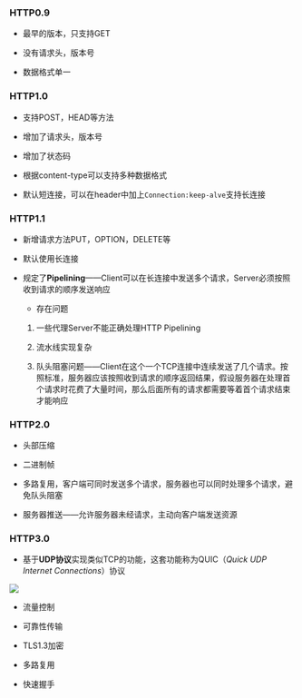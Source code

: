 ### HTTP0.9

* 最早的版本，只支持GET

* 没有请求头，版本号

* 数据格式单一

### HTTP1.0

* 支持POST，HEAD等方法

* 增加了请求头，版本号

* 增加了状态码

* 根据content-type可以支持多种数据格式

* 默认短连接，可以在header中加上`Connection:keep-alve`支持长连接

### HTTP1.1

* 新增请求方法PUT，OPTION，DELETE等

* 默认使用长连接

* 规定了**Pipelining**——Client可以在长连接中发送多个请求，Server必须按照收到请求的顺序发送响应
  
  * 存在问题
  1. 一些代理Server不能正确处理HTTP Pipelining
  
  2. 流水线实现复杂
  
  3. 队头阻塞问题——Client在这个一个TCP连接中连续发送了几个请求。按照标准，服务器应该按照收到请求的顺序返回结果，假设服务器在处理首个请求时花费了大量时间，那么后面所有的请求都需要等着首个请求结束才能响应

### HTTP2.0

* 头部压缩

* 二进制帧

* 多路复用，客户端可同时发送多个请求，服务器也可以同时处理多个请求，避免队头阻塞

* 服务器推送——允许服务器未经请求，主动向客户端发送资源

### HTTP3.0

* 基于**UDP协议**实现类似TCP的功能，这套功能称为QUIC（*Quick UDP Internet Connections*）协议

![](https://p9-juejin.byteimg.com/tos-cn-i-k3u1fbpfcp/45cc6944732147dab0d65b6fd9bf91fb~tplv-k3u1fbpfcp-zoom-in-crop-mark:3024:0:0:0.awebp)

* 流量控制

* 可靠性传输

* TLS1.3加密

* 多路复用

* 快速握手
